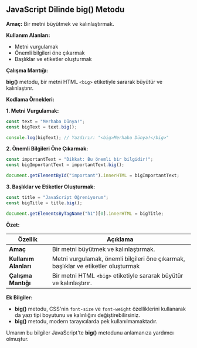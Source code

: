 ## JavaScript Dilinde big() Metodu

**Amaç:** Bir metni büyütmek ve kalınlaştırmak.

**Kullanım Alanları:**

* Metni vurgulamak
* Önemli bilgileri öne çıkarmak
* Başlıklar ve etiketler oluşturmak

**Çalışma Mantığı:**

**big()** metodu, bir metni HTML `<big>` etiketiyle sararak büyütür ve kalınlaştırır.

**Kodlama Örnekleri:**

**1. Metni Vurgulamak:**

```javascript
const text = "Merhaba Dünya!";
const bigText = text.big();

console.log(bigText); // Yazdırır: "<big>Merhaba Dünya!</big>"
```

**2. Önemli Bilgileri Öne Çıkarmak:**

```javascript
const importantText = "Dikkat: Bu önemli bir bilgidir!";
const bigImportantText = importantText.big();

document.getElementById("important").innerHTML = bigImportantText;
```

**3. Başlıklar ve Etiketler Oluşturmak:**

```javascript
const title = "JavaScript Öğreniyorum";
const bigTitle = title.big();

document.getElementsByTagName("h1")[0].innerHTML = bigTitle;
```

**Özet:**

| Özellik | Açıklama |
|---|---|
| **Amaç** | Bir metni büyütmek ve kalınlaştırmak. |
| **Kullanım Alanları** | Metni vurgulamak, önemli bilgileri öne çıkarmak, başlıklar ve etiketler oluşturmak |
| **Çalışma Mantığı** | Bir metni HTML `<big>` etiketiyle sararak büyütür ve kalınlaştırır. |

**Ek Bilgiler:**

* **big()** metodu, CSS'nin `font-size` ve `font-weight` özelliklerini kullanarak da yazı tipi boyutunu ve kalınlığını değiştirebilirsiniz.
* **big()** metodu, modern tarayıcılarda pek kullanılmamaktadır.

Umarım bu bilgiler JavaScript'te **big()** metodunu anlamanıza yardımcı olmuştur.
